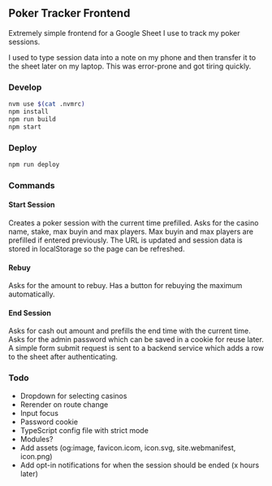 ## Poker Tracker Frontend

Extremely simple frontend for a Google Sheet I use to track my poker sessions.

I used to type session data into a note on my phone and then transfer it to
the sheet later on my laptop. This was error-prone and got tiring quickly.

### Develop

```sh
nvm use $(cat .nvmrc)
npm install
npm run build
npm start
```

### Deploy

```sh
npm run deploy
```

### Commands

#### Start Session

Creates a poker session with the current time prefilled. Asks for the casino
name, stake, max buyin and max players. Max buyin and max players are prefilled
if entered previously. The URL is updated and session data is stored in
localStorage so the page can be refreshed.

#### Rebuy

Asks for the amount to rebuy. Has a button for rebuying the maximum
automatically.

#### End Session

Asks for cash out amount and prefills the end time with the current time. Asks
for the admin password which can be saved in a cookie for reuse later. A simple
form submit request is sent to a backend service which adds a row to the sheet
after authenticating.

### Todo

- Dropdown for selecting casinos
- Rerender on route change
- Input focus
- Password cookie
- TypeScript config file with strict mode
- Modules?
- Add assets (og:image, favicon.icom, icon.svg, site.webmanifest, icon.png)
- Add opt-in notifications for when the session should be ended (x hours later)

